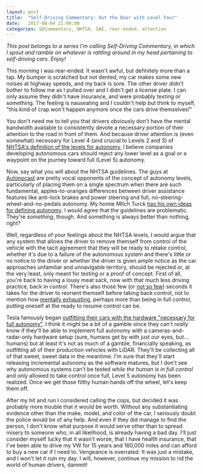 ```yaml
---
layout: post
title:  "Self-Driving Commentary: Out the Door with Level Four"
date:   2017-08-04 21:00:00 
categories: SDCommentary, NHTSA, SAE, rear-ended, attention
---
```

*This post belongs to a series I'm calling Self-Driving Commentary, in which I spout and ramble on whatever is rattling around in my head pertaining to self-driving cars. Enjoy!*

This morning I was rear-ended. It wasn't awful, but definitely more than a tap. My bumper is scratched but not dented, my car makes some new noises at highway speeds, and my back is sore. The other driver didn't bother to follow me as I pulled over and I didn't get a license plate. I can only assume they didn't have insurance, and were probably texting or something. The feeling is nauseating and I couldn't help but think to myself, "this kind of crap won't happen anymore once the cars drive themselves!" 

You don't need me to tell you that drivers obviously don't have the mental bandwidth available to consistently devote a necessary portion of their attention to the road in front of them. And because driver attention is (even somewhat) necessary for Level 4 (and crucial to Levels 2 and 3) of [NHTSA's definition of the levels for autonomy](http://www.techrepublic.com/article/autonomous-driving-levels-0-to-5-understanding-the-differences/), I believe companies developing autonomous cars should reject any lower level as a goal or a waypoint on the journey toward full (Level 5) autonomy.

Now, say what you will about the NHTSA guidelines. The guys at [Autonocast](http://jeremyshannon.com/2017/07/21/SDCommentary-Autonocast.html) are pretty vocal opponents of the concept of autonomy levels, particularly of placing them on a single spectrum when there are such fundamental, apples-to-oranges differences between driver assistance features like anti-lock brakes and power steering and full, no-steering-wheel-and-no-pedals autonomy. My homie Mitch Turck [has his own ideas for defining autonomy](https://medium.com/@mitchturck/enough-already-with-the-levels-7c52581372bf). I would agree that the guidelines are problematic. They're *something*, though. And something is always better than nothing, right?

Well, regardless of your feelings about the NHTSA levels, I would argue that any system that allows the driver to remove themself from control of the vehicle with the tacit agreement that they will be ready to retake control, whether it's due to a failure of the autonomous system and there's little or no notice to the driver or whether the driver is given ample notice as the car approaches unfamiliar and unnavigable territory, should be rejected or, at the very least, only meant for testing or a proof of concept. First of all, you're back to having a lousy meat sack, now with that much less driving practice, back in control. There's also those few (or [not so few](http://jalopnik.com/what-you-can-do-in-the-26-seconds-it-takes-to-regain-co-1791823621)) seconds it takes for the driver to reorient themself before taking back control, not to mention how [mentally exhausting](https://medium.com/@kikiorgg/driving-an-autonomous-vehicle-97c46391655), perhaps more than being in full control, putting oneself at the ready to resume control can be. 

Tesla famously began [outfitting their cars with the hardware "necessary for full autonomy"](https://www.tesla.com/blog/all-tesla-cars-being-produced-now-have-full-self-driving-hardware). I think it might be a bit of a gamble since they can't *really* know if they'll be able to implement full autonomy with a cameras-and-radar-only hardware setup (sure, humans get by with just our eyes, but... humans) but at least it's not as much of a gamble, financially speaking, as outfitting all of their production vehicles with LiDAR. They'll be collecting all of that sweet, sweet data in the meantime. I'm sure that they'll start releasing incremental autonomy as the software matures, but I don't see why autonomous systems can't be tested *while the human is in full control* and only allowed to take control once full, Level 5 autonomy has been realized. Once we get those filthy human hands off the wheel, let's keep them off.

After my hit and run I considered calling the cops, but decided it was probably more trouble that it would be worth. Without any substantiating evidence other than the make, model, and color of the car, I seriously doubt the police would be of any help. And even if they did manage to find the person, I don't know what purpose it would serve other than to spread misery to someone who, in all likelihood, is already having a bad day. I'll just consider myself lucky that it wasn't worse, that I have health insurance, that I've been able to drive my VW for 15 years and 160,000 miles and can afford to buy a new car if I need to. Vengeance is overrated. It was just a mistake, and I won't let it ruin my day. I will, however, continue my mission to rid the world of human drivers, dammit!


